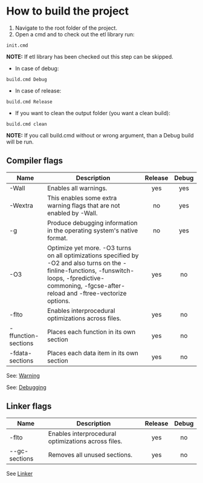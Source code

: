 # How to build the project

1. Navigate to the root folder of the project.
2. Open a cmd and to check out the etl library run:

```
init.cmd
```
**NOTE:** If etl library has been checked out this step can be skipped.


- In case of debug:
```
build.cmd Debug
```

- In case of release:
```
build.cmd Release
```

- If you want to clean the output folder (you want a clean build):
```
build.cmd clean
```

**NOTE:** If you call build.cmd without or wrong argument, than a Debug build will be run.

## Compiler flags

| Name    | Description     | Release | Debug |
|---------|-----------------|:-------:|:-----:|
| -Wall   | Enables all warnings.| yes | yes   |
| -Wextra | This enables some extra warning flags that are not enabled by -Wall. | no| yes |
| -g      | Produce debugging information in the operating system's native format. | no | yes |
| -O3     | Optimize yet more. -O3 turns on all optimizations specified by -O2 and also turns on the -finline-functions, -funswitch-loops, -fpredictive-commoning, -fgcse-after-reload and -ftree-vectorize options. | yes | no |
| -flto   | Enables interprocedural optimizations across files. | yes | no |
| -ffunction-sections | Places each function in its own section | yes | no |
| -fdata-sections | Places each data item in its own section | yes | no |

See: [Warning](https://gcc.gnu.org/onlinedocs/gcc-4.4.3/gcc/Warning-Options.html#Warning-Options)

See: [Debugging](https://gcc.gnu.org/onlinedocs/gcc-4.4.3/gcc/Debugging-Options.html#Debugging-Options)

## Linker flags

| Name    | Description     | Release | Debug |
|---------|-----------------|:-------:|:-----:|
| -flto   | Enables interprocedural optimizations across files. | yes | no |
| --gc-sections | Removes all unused sections. | yes | no |

See [Linker](https://gcc.gnu.org/onlinedocs/gcc/Link-Options.html)